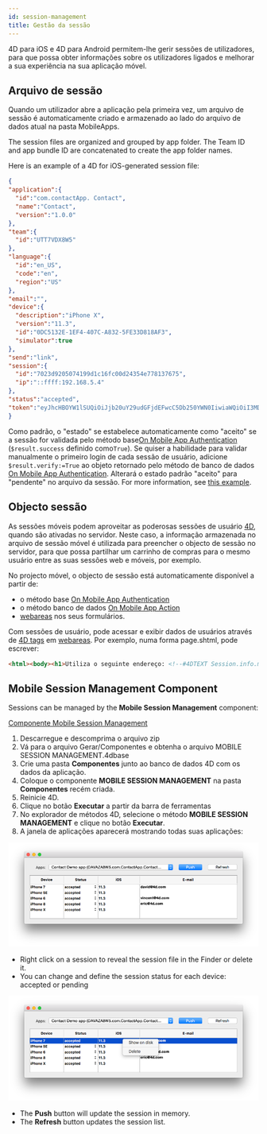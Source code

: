 ```yaml
---
id: session-management
title: Gestão da sessão
---
```



4D para iOS e 4D para Android permitem-lhe gerir sessões de utilizadores, para que possa obter informações sobre os utilizadores ligados e melhorar a sua experiência na sua aplicação móvel.


## Arquivo de sessão

Quando um utilizador abre a aplicação pela primeira vez, um arquivo de sessão é automaticamente criado e armazenado ao lado do arquivo de dados atual na pasta MobileApps.

The session files are organized and grouped by app folder. The Team ID and app bundle ID are concatenated to create the app folder names.

Here is an example of a 4D for iOS-generated session file:

```json
{
"application":{
  "id":"com.contactApp. Contact",
  "name":"Contact",
  "version":"1.0.0"
},
"team":{
  "id":"UTT7VDX8W5"
},
"language":{
  "id":"en_US",
  "code":"en",
  "region":"US"
},
"email":"",
"device":{
  "description":"iPhone X",
  "version":"11.3",
  "id":"0DC5132E-1EF4-407C-A832-5FE33D818AF3",
  "simulator":true
},
"send":"link",
"session":{
  "id":"7023d9205074199d1c16fc00d24354e778137675",
  "ip":"::ffff:192.168.5.4"
},
"status":"accepted",
"token":"eyJhcHBOYW1lSUQiOiJjb20uY29udGFjdEFwcC5Db250YWN0IiwiaWQiOiI3MDIzZDkyMDUwNzQxOTlkMWMxNmZjMDBkMjQzNTRlNzc4MTM3Njc1IiwidGVhbUlEIjoiVVRUN1ZEWDhXNSJ9"
}

```

Como padrão, o "estado" se estabelece automaticamente como "aceito" se a sessão for validada pelo método base[On Mobile App Authentication](../4d/on-mobile-app-authentication.md) (`$result.success` definido como`True`). Se quiser a habilidade para validar manualmente o primeiro login de cada sessão de usuário, adicione `$result.verify:=True` ao objeto retornado pelo método de banco de dados [On Mobile App Authentication](../4d/on-mobile-app-authentication.md). Alterará o estado padrão "aceito" para "pendente" no arquivo da sessão. For more information, see [this example](../tutorials/login-forms/email.md#without-the-component).


## Objecto sessão

As sessões móveis podem aproveitar as poderosas sessões de usuário [4D](https://developer.4d.com/docs/WebServer/sessions.html), quando são ativadas no servidor. Neste caso, a informação armazenada no arquivo de sessão móvel [](#session-file) é utilizada para preencher o objecto de sessão [](https://developer.4d.com/docs/API/SessionClass.html) no servidor, para que possa partilhar um carrinho de compras para o mesmo usuário entre as suas sessões web e móveis, por exemplo.

No projecto móvel, o objecto de sessão [](https://developer.4d.com/docs/API/SessionClass.html) está automaticamente disponível a partir de:

- o método base [On Mobile App Authentication](../4d/on-mobile-app-authentication.md)
- o método banco de dados [On Mobile App Action](../4d/on-mobile-app-action.md)
- [webareas](https://github.com/mesopelagique/form-detail-WebArea) nos seus formulários.

Com sessões de usuário, pode acessar e exibir dados de usuários através de [4D tags](https://developer.4d.com/docs/Tags/tags.html) em [webareas](https://github.com/mesopelagique/form-detail-WebArea). Por exemplo, numa forma page.shtml, pode escrever:

```html
<html><body><h1>Utiliza o seguinte endereço: <!--#4DTEXT Session.info.mobile.email--> </h1></body></html>
```




## Mobile Session Management Component

Sessions can be managed by the **Mobile Session Management** component:

<div>
<a className="button button--primary"
href="https://github.com/4d/Mobile-Session-Management/releases/latest">Componente Mobile Session Management</a>
</div>

1. Descarregue e descomprima o arquivo zip
2. Vá para o arquivo Gerar/Componentes e obtenha o arquivo MOBILE SESSION MANAGEMENT.4dbase
3. Crie uma pasta **Componentes** junto ao banco de dados 4D com os dados da aplicação.
4. Coloque o componente **MOBILE SESSION MANAGEMENT** na pasta **Componentes** recém criada.
5. Reinicie 4D.
6. Clique no botão **Executar** a partir da barra de ferramentas
7. No explorador de métodos 4D, selecione o método **MOBILE SESSION MANAGEMENT** e clique no botão **Executar**.
8. A janela de aplicações aparecerá mostrando todas suas aplicações:

![Session](img/session-management.png)

* Right click on a session to reveal the session file in the Finder or delete it.
* You can change and define the session status for each device: accepted or pending

![Session selected](img/session-management-selected.png)


* The **Push** button will update the session in memory.
* The **Refresh** button updates the session list. 


